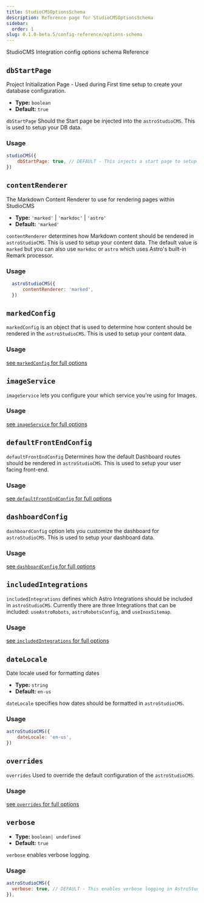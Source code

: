 ```yaml
---
title: StudioCMSOptionsSchema
description: Reference page for StudioCMSOptionsSchema
sidebar:
  order: 1
slug: 0.1.0-beta.5/config-reference/options-schema
---
```


StudioCMS Integration config options schema Reference

## `dbStartPage`

Project Initialization Page - Used during First time setup to create your database configuration.

* **Type:** `boolean`
* **Default:** `true`

`dbStartPage` Should the Start page be injected into the `astroStudioCMS`. This is used to setup your DB data.

### Usage

```js title="astro.config.mjs" {2}
studioCMS({
    dbStartPage: true, // DEFAULT - This injects a start page to setup your DB data.
})
```

## `contentRenderer`

The Markdown Content Renderer to use for rendering pages within StudioCMS

* **Type:** `'marked'` | `'markdoc'` | `'astro'`
* **Default:** `'marked'`

`contentRenderer` determines how Markdown content should be rendered in `astroStudioCMS`. This is used to setup your content data. The default value is `marked` but you can also use `markdoc` or `astro` which uses Astro's built-in Remark processor.

### Usage

```js title="astro.config.mjs"  {2}
  astroStudioCMS({
      contentRenderer: 'marked',
  })
```

## `markedConfig`

`markedConfig` is an object that is used to determine how content should be rendered in the `astroStudioCMS`. This is used to setup your content data.

### Usage

[see `markedConfig` for full options](/0.1.0-beta.5/config-reference/marked-config)

## `imageService`

`imageService` lets you configure your which service you're using for Images.

### Usage

[see `imageService` for full options](/0.1.0-beta.5/config-reference/image-service)

## `defaultFrontEndConfig`

`defaultFrontEndConfig` Determines how the default Dashboard routes should be rendered in `astroStudioCMS`. This is used to setup your user facing front-end.

### Usage

[see `defaultFrontEndConfig` for full options](/0.1.0-beta.5/config-reference/default-frontend-config)

## `dashboardConfig`

`dashboardConfig` option lets you customize the dashboard for `astroStudioCMS`. This is used to setup your dashboard data.

### Usage

[see `dashboardConfig` for full options](/0.1.0-beta.5/config-reference/dashboard)

## `includedIntegrations`

`includedIntegrations` defines which Astro Integrations should be included in `astroStudioCMS`. Currently there are three Integrations that can be included: `useAstroRobots`, `astroRobotsConfig`, and `useInoxSitemap`.

### Usage

[see `includedIntegrations` for full options](/0.1.0-beta.5/config-reference/included-integrations)

## `dateLocale`

Date locale used for formatting dates

* **Type:** `string`
* **Default:** `en-us`

`dateLocale` specifies how dates should be formatted in `astroStudioCMS`.

### Usage

```js title="astro.config.mjs"  {2}
astroStudioCMS({
    dateLocale: 'en-us',
})
```

## `overrides`

`overrides` Used to override the default configuration of the `astroStudioCMS`.

### Usage

[see `overrides` for full options](/0.1.0-beta.5/config-reference/overrides)

## `verbose`

* **Type:** `boolean| undefined`
* **Default:** `true`

`verbose` enables verbose logging.

### Usage

```js title="astro.config.mjs"  {2}
astroStudioCMS({
  verbose: true, // DEFAULT - This enables verbose logging in AstroStudioCMS.
}),
```
